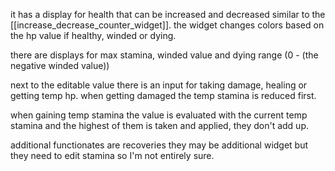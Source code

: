 it has a display for health that can be increased and decreased similar to the [[increase_decrease_counter_widget]]. the widget changes colors based on the hp value if healthy, winded or dying.

there are displays for max stamina, winded value and dying range (0 - (the negative winded value))

next to the editable value there is an input for taking damage, healing or getting temp hp.
when getting damaged the temp stamina is reduced first. 

when gaining temp stamina the value is evaluated with the current temp stamina and the highest of them is taken and applied, they don't add up.

additional functionates are recoveries they may be additional widget but they need to edit stamina so I'm not entirely sure. 